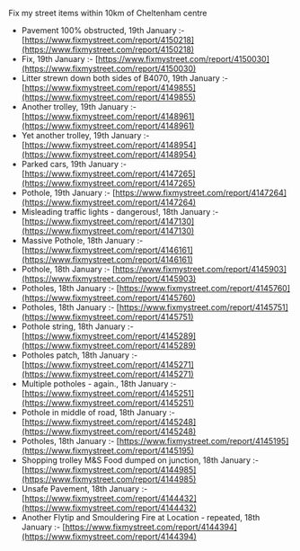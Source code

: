 Fix my street items within 10km of Cheltenham centre

<!-- fix_marker starts -->

- Pavement 100% obstructed, 19th January :- [https://www.fixmystreet.com/report/4150218](https://www.fixmystreet.com/report/4150218)
- Fix, 19th January :- [https://www.fixmystreet.com/report/4150030](https://www.fixmystreet.com/report/4150030)
- Litter strewn down both sides of B4070, 19th January :- [https://www.fixmystreet.com/report/4149855](https://www.fixmystreet.com/report/4149855)
- Another trolley, 19th January :- [https://www.fixmystreet.com/report/4148961](https://www.fixmystreet.com/report/4148961)
- Yet another trolley, 19th January :- [https://www.fixmystreet.com/report/4148954](https://www.fixmystreet.com/report/4148954)
- Parked cars, 19th January :- [https://www.fixmystreet.com/report/4147265](https://www.fixmystreet.com/report/4147265)
- Pothole, 19th January :- [https://www.fixmystreet.com/report/4147264](https://www.fixmystreet.com/report/4147264)
- Misleading traffic lights - dangerous!, 18th January :- [https://www.fixmystreet.com/report/4147130](https://www.fixmystreet.com/report/4147130)
- Massive Pothole, 18th January :- [https://www.fixmystreet.com/report/4146161](https://www.fixmystreet.com/report/4146161)
- Pothole, 18th January :- [https://www.fixmystreet.com/report/4145903](https://www.fixmystreet.com/report/4145903)
- Potholes, 18th January :- [https://www.fixmystreet.com/report/4145760](https://www.fixmystreet.com/report/4145760)
- Potholes, 18th January :- [https://www.fixmystreet.com/report/4145751](https://www.fixmystreet.com/report/4145751)
- Pothole string, 18th January :- [https://www.fixmystreet.com/report/4145289](https://www.fixmystreet.com/report/4145289)
- Potholes patch, 18th January :- [https://www.fixmystreet.com/report/4145271](https://www.fixmystreet.com/report/4145271)
- Multiple potholes - again., 18th January :- [https://www.fixmystreet.com/report/4145251](https://www.fixmystreet.com/report/4145251)
- Pothole in middle of road, 18th January :- [https://www.fixmystreet.com/report/4145248](https://www.fixmystreet.com/report/4145248)
- Potholes, 18th January :- [https://www.fixmystreet.com/report/4145195](https://www.fixmystreet.com/report/4145195)
- Shopping trolley M&S Food dumped on junction, 18th January :- [https://www.fixmystreet.com/report/4144985](https://www.fixmystreet.com/report/4144985)
- Unsafe Pavement, 18th January :- [https://www.fixmystreet.com/report/4144432](https://www.fixmystreet.com/report/4144432)
- Another Flytip and Smouldering Fire at Location - repeated, 18th January :- [https://www.fixmystreet.com/report/4144394](https://www.fixmystreet.com/report/4144394)

<!-- fix_marker ends -->